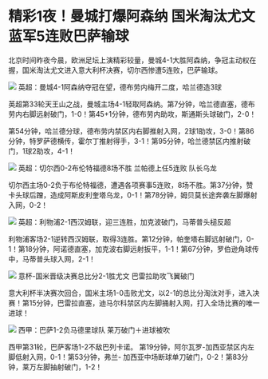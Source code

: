 # 精彩1夜！曼城打爆阿森纳 国米淘汰尤文 蓝军5连败巴萨输球

北京时间昨夜今晨，欧洲足坛上演精彩较量，曼城4-1大胜阿森纳，争冠主动权在握，国米淘汰尤文进入意大利杯决赛，切尔西惨遭5连败，巴萨输球。

![](https://inews.gtimg.com/om_bt/Okmp0e2A6MaLmPI-PKX15x-Cu2q0BNKEIOhLxw5T-KjtMAA/1000)
英超：曼城4-1阿森纳夺冠在望，德布劳内梅开二度，哈兰德造3球

英超第33轮天王山之战，曼城主场4-1轻取阿森纳。第7分钟，哈兰德直塞，德布劳内右脚远射破门，1-0！第45+1分钟，德布劳内助攻，斯通斯头球破门，2-0！

第54分钟，哈兰德分球，德布劳内禁区内右脚推射入网，2球1助攻，3-0！第86分钟，特罗萨德横传，霍尔丁推射得手，3-1！第95分钟，哈兰德禁区内推射破门，1球2助攻，4-1！

![](https://inews.gtimg.com/om_bt/Ohsj7hbWv6CALoBk9W6WzpcbgBwD5jlbCmxHmKT599GvgAA/1000)
英超：切尔西0-2布伦特福德8场不胜 兰帕德上任5连败 队长乌龙

切尔西主场0-2负于布伦特福德，遭遇各项赛事5连败，8场不胜。第37分钟，赞卡头球后蹭，造成阿斯皮利奎塔乌龙，0-1！第78分钟，姆贝莫长途奔袭左脚爆射入网，0-2！

![](https://inews.gtimg.com/om_bt/OmHMrJbztYSvTbGNrobUEMyTSXwOuNtUpybgmUpmTUsVQAA/1000)
英超：利物浦2-1西汉姆联，迎三连胜，加克波破门，马蒂普头槌反超

利物浦客场2-1逆转西汉姆联，取得3连胜。第12分钟，帕奎塔右脚远射破门，0-1！第18分钟，阿诺德直塞，加克波右脚远射扳平，1-1！第67分钟，罗伯逊角球传中，马蒂普头球入网，2-1！

![](https://inews.gtimg.com/om_bt/OjYickySvgLKvpVAFI0xVXA0Xo3nzLl4ijWvNdmG728gEAA/1000)
意杯-国米晋级决赛总比分2-1胜尤文 巴雷拉助攻飞翼破门

意大利杯半决赛次回合，国米主场1-0击败尤文，以2-1的总比分淘汰对手，进入决赛！第15分钟，巴雷拉直塞，迪马尔科禁区内左脚捅射入网，打入全场比赛的唯一进球！

![](https://inews.gtimg.com/om_bt/OoHfnszGVLjBbWfgnUPxBq8uio4SwAkdpzRAU_0lDFnxIAA/1000)
西甲：巴萨1-2负马德里球队 莱万破门＋进球被吹

西甲第31轮，巴萨客场1-2不敌巴列卡诺。 第19分钟，阿尔瓦罗-加西亚禁区内左脚低射入网，0-1！第53分钟，弗兰-
加西亚中场断球单刀破门，0-2！第83分钟，莱万左脚抽射破门，1-2！

